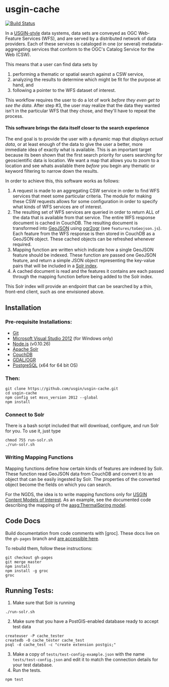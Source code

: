 # usgin-cache
[![Build Status](https://travis-ci.org/usgin/usgin-cache.png?branch=master)](https://travis-ci.org/usgin/usgin-cache) 

In a [USGIN-style](http://usgin.org) data systems, data sets are conveyed as OGC Web-Feature Services (WFS), and are served by a distributed network of data providers. Each of these services is cataloged in one (or several) metadata-aggregating services that conform to the OGC's Catalog Service for the Web (CSW).

This means that a user can find data sets by

1. performing a thematic or spatial search against a CSW service,
2. analyzing the results to determine which might be fit for the purpose at hand, and
3. following a pointer to the WFS dataset of interest.

This workflow requires the user to do a lot of work _before they even get to see the data_. After step #3, the user may realize that the data they wanted isn't in the particular WFS that they chose, and they'll have to repeat the process. 

#### This software brings the data itself closer to the search experience

The end goal is to provide the user with a dynamic map that _displays actual data_, or at least enough of the data to give the user a better, more immediate idea of exactly what is available. This is an important target because its been shown that the first search priority for users searching for geoscientific data is location. We want a map that allows you to zoom to a location and see whats available there _before_ you begin any thematic or keyword filtering to narrow down the results.

In order to achieve this, this software works as follows:

1. A request is made to an aggregating CSW service in order to find WFS services that meet some particular criteria. The module for making these CSW requests allows for some configuration in order to specify what kinds of WFS services are of interest. 
2. The resulting set of WFS services are queried in order to return ALL of the data that is available from that service. The entire WFS response document is cached in CouchDB. The resulting document is transformed into [GeoJSON](http://geojson.org) using [ogr2ogr](http://www.gdal.org/ogr2ogr.html) (see `features/toGeojson.js`). Each feature from the WFS response is then stored in CouchDB as a GeoJSON object. These cached objects can be refreshed whenever required.
3. Mapping function are written which indicate how a single GeoJSON feature should be indexed. These function are passed one GeoJSON feature, and return a simple JSON object representing the key-value pairs that will be included in a [Solr index](http://lucene.apache.org/solr/).
4. A cached document is read and the features it contains are each passed through the mapping function before being added to the Solr index.

This Solr index will provide an endpoint that can be searched by a thin, front-end client, such as one envisioned above.

## Installation

### Pre-requisite Installations:

- [Git](http://git-scm.com/)
- [Microsoft Visual Studio 2012](http://www.microsoft.com/en-us/download/details.aspx?id=34673) (for Windows only)
- [Node.js](http://nodejs.org/dist/v0.10.26/) (v0.10.26)
- [Apache Solr](http://lucene.apache.org/solr/)
- [CouchDB](http://couchdb.apache.org/)
- [GDAL/OGR](http://gdal.org)
- [PostgreSQL](http://postgresql.org) (x64 for 64 bit OS) 

### Then:

    git clone https://github.com/usgin/usgin-cache.git
    cd usgin-cache
    npm config set msvs_version 2012 --global 
    npm install

### Connect to Solr

There is a bash script included that will download, configure, and run Solr for you. To use it, just type

    chmod 755 run-solr.sh
    ./run-solr.sh

### Writing Mapping Functions

Mapping functions define how certain kinds of features are indexed by Solr. These function read GeoJSON data from CouchDB and convert it to an object that can be easily ingested by Solr. The properties of the converted object become the fields on which you can search.

For the NGDS, the idea is to write mapping functions only for [USGIN Content Models of Interest](http://schemas.usgin.org/models). As an example, see the documented code describing the mapping of the [aasg:ThermalSpring model](http://usgin.github.io/usgin-cache/doc/features/design/mappings/thermalSprings.html).

## Code Docs

Build documentation from code comments with [groc]. These docs live on the `gh-pages` branch and [are accessible here](http://usgin.github.io/usgin-cache/doc/).

To rebuild them, follow these instructions:

```shell
git checkout gh-pages
git merge master
npm install
npm install -g groc
groc
```

## Running Tests:

1. Make sure that Solr is running

```
./run-solr.sh
```

2. Make sure that you have a PostGIS-enabled database ready to accept test data

```shell
createuser -P cache_tester
createdb -O cache_tester cache_test
psql -d cache_test -c "create extension postgis;"
```

3. Make a copy of `tests/test-config-example.json` with the name `tests/test-config.json` and edit it to match the connection details for your test database.
4. Run the tests.

```
npm test
```